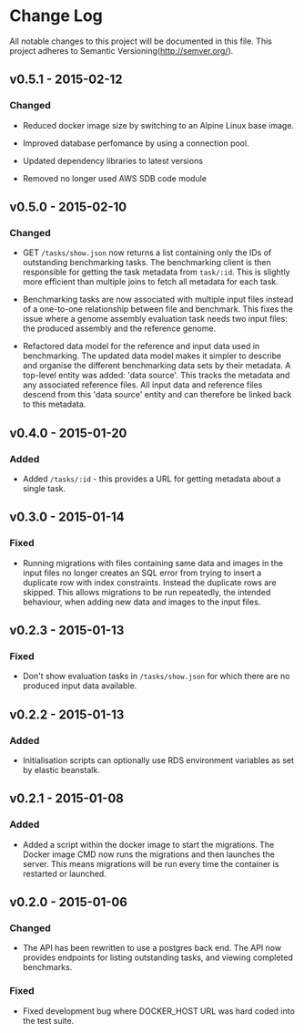 # Change Log

All notable changes to this project will be documented in this file. This
project adheres to Semantic Versioning(http://semver.org/).

## v0.5.1 - 2015-02-12

### Changed

  * Reduced docker image size by switching to an Alpine Linux base image.

  * Improved database perfomance by using a connection pool.

  * Updated dependency libraries to latest versions

  * Removed no longer used AWS SDB code module

## v0.5.0 - 2015-02-10

### Changed

  * GET `/tasks/show.json` now returns a list containing only the IDs of
    outstanding benchmarking tasks. The benchmarking client is then responsible
    for getting the task metadata from `task/:id`. This is slightly more
    efficient than multiple joins to fetch all metadata for each task.

  * Benchmarking tasks are now associated with multiple input files instead of
    a one-to-one relationship between file and benchmark. This fixes the issue
    where a genome assembly evaluation task needs two input files: the produced
    assembly and the reference genome.

  * Refactored data model for the reference and input data used in
    benchmarking. The updated data model makes it simpler to describe and
    organise the different benchmarking data sets by their metadata. A
    top-level entity was added: 'data source'. This tracks the metadata and any
    associated reference files. All input data and reference files descend from
    this 'data source' entity and can therefore be linked back to this
    metadata.

## v0.4.0 - 2015-01-20

### Added

  * Added `/tasks/:id` - this provides a URL for getting metadata about a
    single task.

## v0.3.0 - 2015-01-14

### Fixed

  * Running migrations with files containing same data and images in the input
    files no longer creates an SQL error from trying to insert a duplicate row
    with index constraints. Instead the duplicate rows are skipped. This allows
    migrations to be run repeatedly, the intended behaviour, when adding new
    data and images to the input files.

## v0.2.3 - 2015-01-13

### Fixed

  * Don't show evaluation tasks in `/tasks/show.json` for which there are no
    produced input data available.

## v0.2.2 - 2015-01-13

### Added

  * Initialisation scripts can optionally use RDS environment variables as set
    by elastic beanstalk.

## v0.2.1 - 2015-01-08

### Added

  * Added a script within the docker image to start the migrations. The Docker
    image CMD now runs the migrations and then launches the server. This means
    migrations will be run every time the container is restarted or launched.

## v0.2.0 - 2015-01-06

### Changed

  * The API has been rewritten to use a postgres back end. The API now provides
    endpoints for listing outstanding tasks, and viewing completed benchmarks.

### Fixed

  * Fixed development bug where DOCKER_HOST URL was hard coded into the test
    suite.

